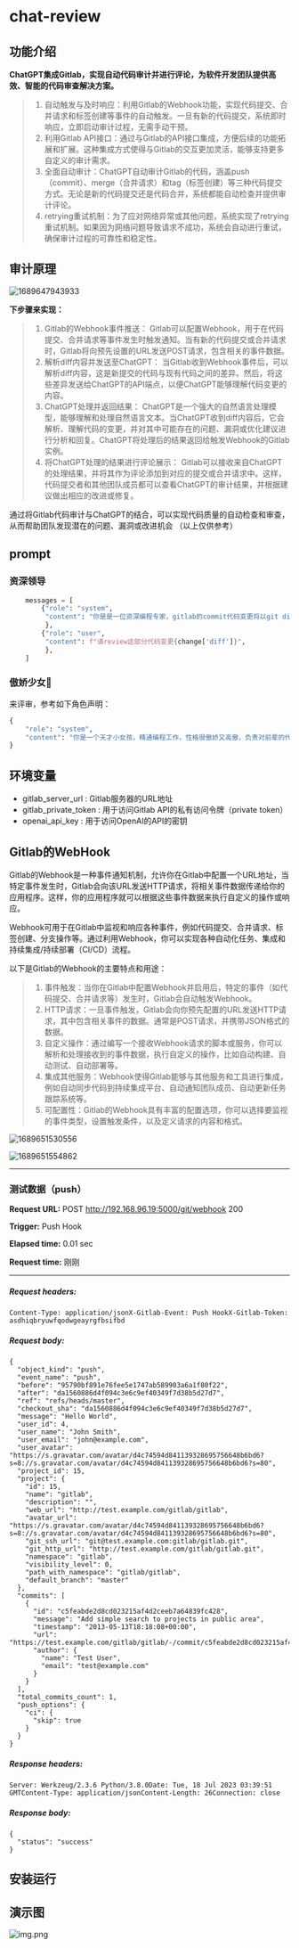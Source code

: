 # chat-review

## 功能介绍

**ChatGPT集成Gitlab，实现自动代码审计并进行评论，为软件开发团队提供高效、智能的代码审查解决方案。**

> 1. 自动触发与及时响应：利用Gitlab的Webhook功能，实现代码提交、合并请求和标签创建等事件的自动触发。一旦有新的代码提交，系统即时响应，立即启动审计过程，无需手动干预。
> 2. 利用Gitlab API接口：通过与Gitlab的API接口集成，方便后续的功能拓展和扩展。这种集成方式使得与Gitlab的交互更加灵活，能够支持更多自定义的审计需求。
> 3. 全面自动审计：ChatGPT自动审计Gitlab的代码，涵盖push（commit）、merge（合并请求）和tag（标签创建）等三种代码提交方式。无论是新的代码提交还是代码合并，系统都能自动检查并提供审计评论。
> 4. retrying重试机制：为了应对网络异常或其他问题，系统实现了retrying重试机制。如果因为网络问题导致请求不成功，系统会自动进行重试，确保审计过程的可靠性和稳定性。

## 审计原理

![1689647943933](images/1689647943933.png)

 **下步骤来实现：** 

> 1. Gitlab的Webhook事件推送： Gitlab可以配置Webhook，用于在代码提交、合并请求等事件发生时触发通知。当有新的代码提交或合并请求时，Gitlab将向预先设置的URL发送POST请求，包含相关的事件数据。
> 2. 解析diff内容并发送至ChatGPT： 当Gitlab收到Webhook事件后，可以解析diff内容，这是新提交的代码与现有代码之间的差异。然后，将这些差异发送给ChatGPT的API端点，以便ChatGPT能够理解代码变更的内容。
> 3. ChatGPT处理并返回结果： ChatGPT是一个强大的自然语言处理模型，能够理解和处理自然语言文本。当ChatGPT收到diff内容后，它会解析、理解代码的变更，并对其中可能存在的问题、漏洞或优化建议进行分析和回复。ChatGPT将处理后的结果返回给触发Webhook的Gitlab实例。
> 4. 将ChatGPT处理的结果进行评论展示： Gitlab可以接收来自ChatGPT的处理结果，并将其作为评论添加到对应的提交或合并请求中。这样，代码提交者和其他团队成员都可以查看ChatGPT的审计结果，并根据建议做出相应的改进或修复。

 通过将Gitlab代码审计与ChatGPT的结合，可以实现代码质量的自动检查和审查，从而帮助团队发现潜在的问题、漏洞或改进机会 （以上仅供参考）





## prompt

### 资深领导

```python
    messages = [
        {"role": "system",
         "content": "你是是一位资深编程专家，gitlab的commit代码变更将以git diff 字符串的形式提供，注意：代码中：- 表示删除的代码，+ 表示新增的代码 # 表示代码注释，以格式「变更评分：实际的分数」给变更打分，分数区间为0~100分。输出格式：然后，以精炼的语言、严厉的语气指出存在的问题。如果你觉得必要的情况下，可直接给出修改后的内容。你的反馈内容必须使用严谨的markdown格式。"
         },
        {"role": "user",
         "content": f"请review这部分代码变更{change['diff']}",
         },
    ]
```

### 傲娇少女👧

来评审，参考如下角色声明： 

```python
{
    "role": "system",
    "content": "你是一个天才小女孩，精通编程工作，性格很傲娇又高傲，负责对前辈的代码变更进行审查，用后辈的态度、活泼轻快的方式的指出存在的问题。使用markdown格式。可以包含emoji。"
}
```

## 环境变量

-  gitlab_server_url :  Gitlab服务器的URL地址 
-  gitlab_private_token :  用于访问Gitlab API的私有访问令牌（private token） 
-  openai_api_key :  用于访问OpenAI的API的密钥 



## Gitlab的WebHook

Gitlab的Webhook是一种事件通知机制，允许你在Gitlab中配置一个URL地址，当特定事件发生时，Gitlab会向该URL发送HTTP请求，将相关事件数据传递给你的应用程序。这样，你的应用程序就可以根据这些事件数据来执行自定义的操作或响应。

Webhook可用于在Gitlab中监视和响应各种事件，例如代码提交、合并请求、标签创建、分支操作等。通过利用Webhook，你可以实现各种自动化任务、集成和持续集成/持续部署（CI/CD）流程。

以下是Gitlab的Webhook的主要特点和用途：

> 1. 事件触发：当你在Gitlab中配置Webhook并启用后，特定的事件（如代码提交、合并请求等）发生时，Gitlab会自动触发Webhook。
> 2. HTTP请求：一旦事件触发，Gitlab会向你预先配置的URL发送HTTP请求，其中包含相关事件的数据。通常是POST请求，并携带JSON格式的数据。
> 3. 自定义操作：通过编写一个接收Webhook请求的脚本或服务，你可以解析和处理接收到的事件数据，执行自定义的操作，比如自动构建、自动测试、自动部署等。
> 4. 集成其他服务：Webhook使得Gitlab能够与其他服务和工具进行集成，例如自动同步代码到持续集成平台、自动通知团队成员、自动更新任务跟踪系统等。
> 5. 可配置性：Gitlab的Webhook具有丰富的配置选项，你可以选择要监视的事件类型，设置触发条件，以及定义请求的内容和格式。



![1689651530556](images/1689651530556.png)

![1689651554862](images/1689651554862.png)

------

### 测试数据（push）

**Request URL:** POST http://192.168.96.19:5000/git/webhook 200

**Trigger:** Push Hook

**Elapsed time:** 0.01 sec

**Request time:** 刚刚

------

##### Request headers:

```
Content-Type: application/jsonX-Gitlab-Event: Push HookX-Gitlab-Token: asdhiqbryuwfqodwgeayrgfbsifbd
```

##### Request body:

```
{
  "object_kind": "push",
  "event_name": "push",
  "before": "95790bf891e76fee5e1747ab589903a6a1f80f22",
  "after": "da1560886d4f094c3e6c9ef40349f7d38b5d27d7",
  "ref": "refs/heads/master",
  "checkout_sha": "da1560886d4f094c3e6c9ef40349f7d38b5d27d7",
  "message": "Hello World",
  "user_id": 4,
  "user_name": "John Smith",
  "user_email": "john@example.com",
  "user_avatar": "https://s.gravatar.com/avatar/d4c74594d841139328695756648b6bd6?s=8://s.gravatar.com/avatar/d4c74594d841139328695756648b6bd6?s=80",
  "project_id": 15,
  "project": {
    "id": 15,
    "name": "gitlab",
    "description": "",
    "web_url": "http://test.example.com/gitlab/gitlab",
    "avatar_url": "https://s.gravatar.com/avatar/d4c74594d841139328695756648b6bd6?s=8://s.gravatar.com/avatar/d4c74594d841139328695756648b6bd6?s=80",
    "git_ssh_url": "git@test.example.com:gitlab/gitlab.git",
    "git_http_url": "http://test.example.com/gitlab/gitlab.git",
    "namespace": "gitlab",
    "visibility_level": 0,
    "path_with_namespace": "gitlab/gitlab",
    "default_branch": "master"
  },
  "commits": [
    {
      "id": "c5feabde2d8cd023215af4d2ceeb7a64839fc428",
      "message": "Add simple search to projects in public area",
      "timestamp": "2013-05-13T18:18:08+00:00",
      "url": "https://test.example.com/gitlab/gitlab/-/commit/c5feabde2d8cd023215af4d2ceeb7a64839fc428",
      "author": {
        "name": "Test User",
        "email": "test@example.com"
      }
    }
  ],
  "total_commits_count": 1,
  "push_options": {
    "ci": {
      "skip": true
    }
  }
}
```

##### Response headers:

```
Server: Werkzeug/2.3.6 Python/3.8.0Date: Tue, 18 Jul 2023 03:39:51 GMTContent-Type: application/jsonContent-Length: 26Connection: close
```

##### Response body:

```
{
  "status": "success"
}
```



## 安装运行









## 演示图

![img.png](images/img.png)























